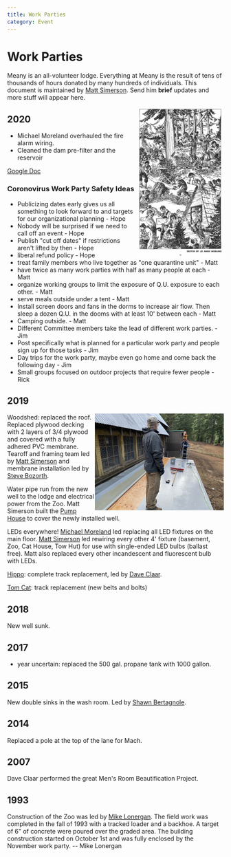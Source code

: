 ```yaml
---
title: Work Parties
category: Event
---
```

# Work Parties

Meany is an all-volunteer lodge. Everything at Meany is the result of tens of thousands of hours donated by many hundreds of individuals. This document is maintained by [Matt Simerson](Matt-Simerson). Send him **brief** updates and more stuff will appear here.

<img src="img/1948%20Meany%20Work%20Party.png" alt="sketch of meanyites working" style="width: 40%;" align="right">


## 2020

- Michael Moreland overhauled the fire alarm wiring.
- Cleaned the dam pre-filter and the reservoir

[Google Doc](https://docs.google.com/spreadsheets/d/1nfzS1-X-nbi7EbtkVqKx9IZ4TflINx13XerAhoAwv4c/edit#gid=0)

### Coronovirus Work Party Safety Ideas

* Publicizing dates early gives us all something to look forward to and targets for our organizational planning - Hope
* Nobody will be surprised if we need to call off an event - Hope
* Publish "cut off dates" if restrictions aren't lifted by then - Hope
* liberal refund policy - Hope
* treat family members who live together as "one quarantine unit" - Matt
* have twice as many work parties with half as many people at each - Matt
* organize working groups to limit the exposure of Q.U. exposure to each other. - Matt
* serve meals outside under a tent - Matt
* Install screen doors and fans in the dorms to increase air flow. Then sleep a dozen Q.U. in the dooms with at least 10' between each - Matt
* Camping outside. - Matt
* Different Committee members take the lead of different work parties. - Jim
* Post specifically what is planned for a particular work party and people sign up for those tasks - Jim
* Day trips for the work party, maybe even go home and come back the following day - Jim
* Small groups focused on outdoor projects that require fewer people - Rick

## 2019
<img src="img/2019%20Woodshed%20Roof.jpeg" style="width: 300px;" align="right">

Woodshed: replaced the roof. Replaced plywood decking with 2 layers of 3/4 plywood and covered with a fully adhered PVC membrane. Tearoff and framing team led by [Matt Simerson](Matt-Simerson) and membrane installation led by [Steve Bozorth](Steve-Bozorth).

Water pipe run from the new well to the lodge and electrical power from the Zoo. Matt Simerson built the [Pump House](Pump-House) to cover the newly installed well.

LEDs everywhere! [Michael Moreland](Michael-Moreland) led replacing all LED fixtures on the main floor. [Matt Simerson](Matt-Simerson) led rewiring every other 4' fixture (basement, Zoo, Cat House, Tow Hut) for use with single-ended LED bulbs (ballast free). Matt also replaced every other incandescent and fluorescent bulb with LEDs.

[Hippo](Hippo): complete track replacement, led by [Dave Claar](Dave-Claar).

[Tom Cat](Tom-Cat): track replacement (new belts and bolts)

## 2018

New well sunk.

## 2017

- year uncertain: replaced the 500 gal. propane tank with 1000 gallon.

## 2015

New double sinks in the wash room. Led by [Shawn Bertagnole](Shawn-Bertagnole).


## 2014

Replaced a pole at the top of the lane for Mach.


## 2007

Dave Claar performed the great Men's Room Beautification Project.


## 1993

Construction of the Zoo was led by [Mike Lonergan](Mike-Lonergan). The field work was completed in the fall of 1993 with a tracked loader and a backhoe. A target of 6" of concrete were poured over the graded area. The building construction started on October 1st and was fully enclosed by the November work party. -- Mike Lonergan


